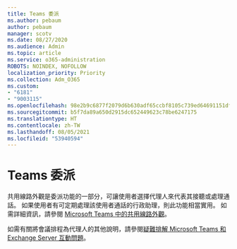 ```yaml
---
title: Teams 委派
ms.author: pebaum
author: pebaum
manager: scotv
ms.date: 08/27/2020
ms.audience: Admin
ms.topic: article
ms.service: o365-administration
ROBOTS: NOINDEX, NOFOLLOW
localization_priority: Priority
ms.collection: Adm_O365
ms.custom:
- "6181"
- "9003115"
ms.openlocfilehash: 98e2b9c6877f2079d6b630adf65ccbf8105c739ed64691151df2cf2e75fc139b
ms.sourcegitcommit: b5f7da89a650d2915dc652449623c78be6247175
ms.translationtype: HT
ms.contentlocale: zh-TW
ms.lasthandoff: 08/05/2021
ms.locfileid: "53940594"
---
```

# <a name="teams-delegation"></a>Teams 委派

共用線路外觀是委派功能的一部分，可讓使用者選擇代理人來代表其接聽或處理通話。 如果使用者有可定期處理該使用者通話的行政助理，則此功能相當實用。 如需詳細資訊，請參閱 [Microsoft Teams 中的共用線路外觀](https://docs.microsoft.com/microsoftteams/shared-line-appearance)。 

如需有關將會議排程為代理人的其他說明，請參閱[疑難排解 Microsoft Teams 和 Exchange Server 互動問題](https://docs.microsoft.com/microsoftteams/troubleshoot/known-issues/teams-exchange-interaction-issue)。